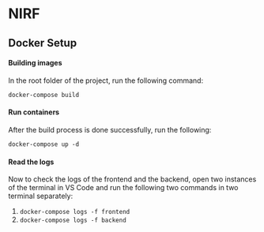 # NIRF

## Docker Setup

#### Building images

In the root folder of the project, run the following command:
```
docker-compose build
```

#### Run containers

After the build process is done successfully, run the following:
```
docker-compose up -d
```

#### Read the logs
Now to check the logs of the frontend and the backend, open two instances of the terminal in VS Code and run the following two commands in two terminal separately:

1. ```docker-compose logs -f frontend```
2. ```docker-compose logs -f backend```
